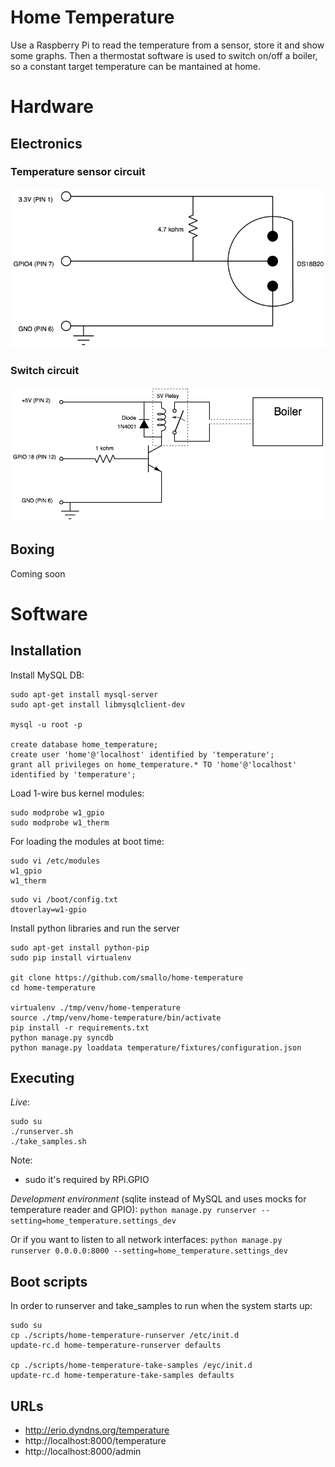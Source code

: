 Home Temperature
================
Use a Raspberry Pi to read the temperature from a sensor, store it and show some graphs. Then a thermostat software is used to switch on/off a boiler, so a constant target temperature can be mantained at home.


Hardware
========

Electronics
-----------
### Temperature sensor circuit
![Temperature Sensor Circuit](./doc/diagrams/temperature-sensor.png "temperature sensor circuit diagram")

### Switch circuit
![Switch Circuit](./doc/diagrams/switch.png "switch circuit diagram")

Boxing
------
Coming soon


Software
========

Installation
------------
Install MySQL DB:
```
sudo apt-get install mysql-server
sudo apt-get install libmysqlclient-dev

mysql -u root -p

create database home_temperature;
create user 'home'@'localhost' identified by 'temperature';
grant all privileges on home_temperature.* TO 'home'@'localhost' identified by 'temperature';
```

Load 1-wire bus kernel modules:
```shell
sudo modprobe w1_gpio 
sudo modprobe w1_therm
```

For loading the modules at boot time:
```shell
sudo vi /etc/modules
w1_gpio
w1_therm
```

```shell
sudo vi /boot/config.txt
dtoverlay=w1-gpio
```


Install python libraries and run the server
```shell
sudo apt-get install python-pip
sudo pip install virtualenv

git clone https://github.com/smallo/home-temperature
cd home-temperature

virtualenv ./tmp/venv/home-temperature
source ./tmp/venv/home-temperature/bin/activate
pip install -r requirements.txt 
python manage.py syncdb
python manage.py loaddata temperature/fixtures/configuration.json
```


Executing
---------
*Live*:
```
sudo su
./runserver.sh
./take_samples.sh
```

Note:
* sudo it's required by RPi.GPIO

*Development environment* (sqlite instead of MySQL and uses mocks for temperature reader and GPIO):
`python manage.py runserver --setting=home_temperature.settings_dev`

Or if you want to listen to all network interfaces:
`python manage.py runserver 0.0.0.0:8000 --setting=home_temperature.settings_dev`


Boot scripts
------------
In order to runserver and take_samples to run when the system starts up:

```
sudo su
cp ./scripts/home-temperature-runserver /etc/init.d
update-rc.d home-temperature-runserver defaults

cp ./scripts/home-temperature-take-samples /eyc/init.d
update-rc.d home-temperature-take-samples defaults
```


URLs
----
 - http://erio.dyndns.org/temperature
 - http://localhost:8000/temperature
 - http://localhost:8000/admin
